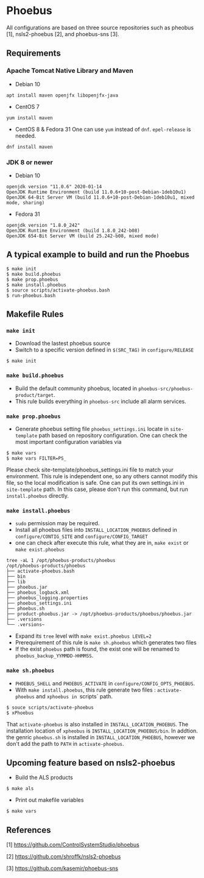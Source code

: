 # Phoebus

All configurations are based on three source repositories such as pheobus [1], nsls2-phoebus [2], and phoebus-sns [3].


## Requirements

### Apache Tomcat Native Library and Maven

* Debian 10

```
apt install maven openjfx libopenjfx-java
```

* CentOS 7

```
yum install maven
```

* CentOS 8 & Fedora 31
One can use `yum` instead of `dnf`. `epel-release` is needed. 
```
dnf install maven
```


### JDK 8 or newer
* Debian 10
```
openjdk version "11.0.6" 2020-01-14
OpenJDK Runtime Environment (build 11.0.6+10-post-Debian-1deb10u1)
OpenJDK 64-Bit Server VM (build 11.0.6+10-post-Debian-1deb10u1, mixed mode, sharing)
```

* Fedora 31
```
openjdk version "1.8.0_242"
OpenJDK Runtime Environment (build 1.8.0_242-b08)
OpenJDK 654-Bit Server VM (build 25.242-b08, mixed mode)
```

## A typical example to build and run the Phoebus 

```
$ make init
$ make build.phoebus
$ make prop.phoebus
$ make install.phoebus
$ source scripts/activate-phoebus.bash
$ run-phoebus.bash
```

## Makefile Rules

### `make init`
* Download the lastest phoebus source
* Switch to a specific version defined in `$(SRC_TAG)` in `configure/RELEASE`
```
$ make init
```

### `make build.phoebus`
* Build the default community phoebus, located in `phoebus-src/phoebus-product/target`.
* This rule builds everything in `phoebus-src` include all alarm services. 

### `make prop.phoebus`

* Generate phoebus setting file `phoebus_settings.ini` locate in `site-template` path based on repository configuration. One can check the most important configuration variables via
```
$ make vars
$ make vars FILTER=PS_
```
Please check site-template/phoebus_settings.ini file to match your environment. This rule is independent one, so any others cannot modify this file, so the local modification is safe. One can put its own settings.ini in `site-template` path. In this case, please don't run this command, but run `install.phoebus` directly.

### `make install.phoebus`
* `sudo` permission may be required.
* Install all phoebus files into `INSTALL_LOCATION_PHOEBUS` defined in `configure/CONTIG_SITE` and `configure/CONFIG_TARGET`
* one can check after execute this rule, what they are in, `make exist` or `make exist.phoebus`
```
tree -aL 1 /opt/phoebus-products/phoebus
/opt/phoebus-products/phoebus
├── activate-phoebus.bash
├── bin
├── lib
├── phoebus.jar
├── phoebus_logback.xml
├── phoebus_logging.properties
├── phoebus_settings.ini
├── phoebus.sh
├── product-phoebus.jar -> /opt/phoebus-products/phoebus/phoebus.jar
├── .versions
└── .versions~
```
* Expand its `tree` level with `make exist.phoebus LEVEL=2`
* Prerequirement of this rule is `make sh.phoebus` which generates two files
* If the exist `phoebus` path is found, the exist one will be renamed to `phoebus_backup_YYMMDD-HHMMSS`.

### `make sh.phoebus`
* `PHOEBUS_SHELL` and `PHOEBUS_ACTIVATE` in `configure/CONFIG_OPTS_PHOEBUS`. 
* With `make install.phoebus`, this rule generate two files : `activate-phoebus` and `xphoebus in `scripts` path. 

```
$ souce scripts/activate-phoebus
$ xPhoebus
```
That `activate-phoebus` is also installed in `INSTALL_LOCATION_PHOEBUS`. The installation location of `xpheobus` is `INSTALL_LOCATION_PHOEBUS/bin`. In addtion. the genric `phoebus.sh` is installed in `INSTALL_LOCATION_PHOEBUS`, however we don't add the path to `PATH` in `activate-phoebus`.



## Upcoming feature based on nsls2-phoebus


* Build the ALS products 
```
$ make als
```

* Print out makefile variables
```
$ make vars
```


## References
[1] https://github.com/ControlSystemStudio/phoebus

[2] https://github.com/shroffk/nsls2-phoebus

[3] https://github.com/kasemir/phoebus-sns
